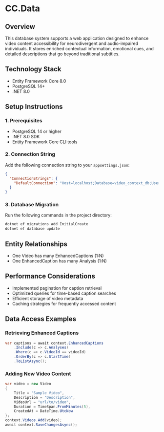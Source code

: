 # CC.Data

## Overview

This database system supports a web application designed to enhance video content accessibility for neurodivergent and audio-impaired individuals. It stores enriched contextual information, emotional cues, and detailed descriptions that go beyond traditional subtitles.

## Technology Stack

- Entity Framework Core 8.0
- PostgreSQL 14+
- .NET 8.0

## Setup Instructions

### 1. Prerequisites

- PostgreSQL 14 or higher
- .NET 8.0 SDK
- Entity Framework Core CLI tools

### 2. Connection String

Add the following connection string to your `appsettings.json`:

```json
{
  "ConnectionStrings": {
    "DefaultConnection": "Host=localhost;Database=video_context_db;Username=your_username;Password=your_password"
  }
}
```

### 3. Database Migration

Run the following commands in the project directory:

```bash
dotnet ef migrations add InitialCreate
dotnet ef database update
```

## Entity Relationships

- One Video has many EnhancedCaptions (1:N)
- One EnhancedCaption has many Analysis (1:N)

## Performance Considerations

- Implemented pagination for caption retrieval
- Optimized queries for time-based caption searches
- Efficient storage of video metadata
- Caching strategies for frequently accessed content

## Data Access Examples

### Retrieving Enhanced Captions

```csharp
var captions = await context.EnhancedCaptions
    .Include(c => c.Analyses)
    .Where(c => c.VideoId == videoId)
    .OrderBy(c => c.StartTime)
    .ToListAsync();
```

### Adding New Video Content

```csharp
var video = new Video
{
    Title = "Sample Video",
    Description = "Description",
    VideoUrl = "url/to/video",
    Duration = TimeSpan.FromMinutes(5),
    CreatedAt = DateTime.UtcNow
};
context.Videos.Add(video);
await context.SaveChangesAsync();
```